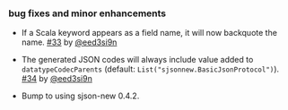 ### bug fixes and minor enhancements

- If a Scala keyword appears as a field name, it will now backquote the name. [#33][33] by [@eed3si9n][@eed3si9n]
- The generated JSON codes will always include value added to `datatypeCodecParents` (default: `List("sjsonnew.BasicJsonProtocol")`). [#34][34] by [@eed3si9n][@eed3si9n]
- Bump to using sjson-new 0.4.2.

  [33]: https://github.com/sbt/sbt-datatype/pull/33
  [34]: https://github.com/sbt/sbt-datatype/pull/34
  [@eed3si9n]: https://github.com/eed3si9n
  [@dwijnand]: http://github.com/dwijnand
  [@Duhemm]: http://github.com/Duhemm
